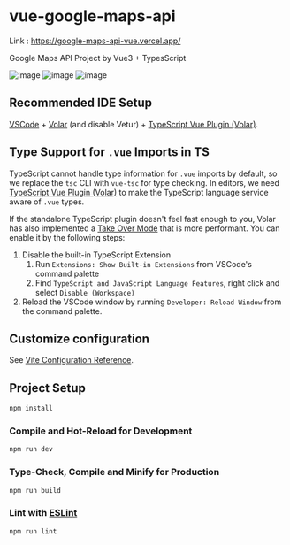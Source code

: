 # vue-google-maps-api

Link : https://google-maps-api-vue.vercel.app/

Google Maps API Project by Vue3 + TypesScript

![image](https://github.com/mrmineleung/google-maps-api-vue/assets/42923346/d2b114f9-0661-4957-a5fa-192a0a986b18)
![image](https://github.com/mrmineleung/google-maps-api-vue/assets/42923346/dc818943-6758-473c-976c-fb9446662822)
![image](https://github.com/mrmineleung/google-maps-api-vue/assets/42923346/e431b64e-0644-4d8f-9130-b5493edbe633)

## Recommended IDE Setup

[VSCode](https://code.visualstudio.com/) + [Volar](https://marketplace.visualstudio.com/items?itemName=Vue.volar) (and disable Vetur) + [TypeScript Vue Plugin (Volar)](https://marketplace.visualstudio.com/items?itemName=Vue.vscode-typescript-vue-plugin).

## Type Support for `.vue` Imports in TS

TypeScript cannot handle type information for `.vue` imports by default, so we replace the `tsc` CLI with `vue-tsc` for type checking. In editors, we need [TypeScript Vue Plugin (Volar)](https://marketplace.visualstudio.com/items?itemName=Vue.vscode-typescript-vue-plugin) to make the TypeScript language service aware of `.vue` types.

If the standalone TypeScript plugin doesn't feel fast enough to you, Volar has also implemented a [Take Over Mode](https://github.com/johnsoncodehk/volar/discussions/471#discussioncomment-1361669) that is more performant. You can enable it by the following steps:

1. Disable the built-in TypeScript Extension
    1) Run `Extensions: Show Built-in Extensions` from VSCode's command palette
    2) Find `TypeScript and JavaScript Language Features`, right click and select `Disable (Workspace)`
2. Reload the VSCode window by running `Developer: Reload Window` from the command palette.

## Customize configuration

See [Vite Configuration Reference](https://vitejs.dev/config/).

## Project Setup

```sh
npm install
```

### Compile and Hot-Reload for Development

```sh
npm run dev
```

### Type-Check, Compile and Minify for Production

```sh
npm run build
```

### Lint with [ESLint](https://eslint.org/)

```sh
npm run lint
```

